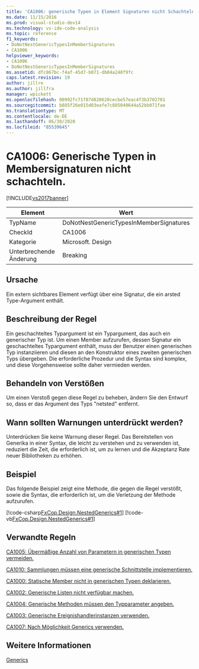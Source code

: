 ```yaml
---
title: 'CA1006: generische Typen in Element Signaturen nicht Schachteln | Microsoft-Dokumentation'
ms.date: 11/15/2016
ms.prod: visual-studio-dev14
ms.technology: vs-ide-code-analysis
ms.topic: reference
f1_keywords:
- DoNotNestGenericTypesInMemberSignatures
- CA1006
helpviewer_keywords:
- CA1006
- DoNotNestGenericTypesInMemberSignatures
ms.assetid: dfc867bc-f4af-45d7-b071-db04a248f9fc
caps.latest.revision: 19
author: jillre
ms.author: jillfra
manager: wpickett
ms.openlocfilehash: 00992fc71f07d820620cecbe57eac4f3b3702701
ms.sourcegitcommit: b885f26e015d03eafe7c885040644a52bb071fae
ms.translationtype: MT
ms.contentlocale: de-DE
ms.lasthandoff: 06/30/2020
ms.locfileid: "85539645"
---
```

# <a name="ca1006-do-not-nest-generic-types-in-member-signatures"></a>CA1006: Generische Typen in Membersignaturen nicht schachteln.
[!INCLUDE[vs2017banner](../includes/vs2017banner.md)]

|Element|Wert|
|-|-|
|TypName|DoNotNestGenericTypesInMemberSignatures|
|CheckId|CA1006|
|Kategorie|Microsoft. Design|
|Unterbrechende Änderung|Breaking|

## <a name="cause"></a>Ursache
 Ein extern sichtbares Element verfügt über eine Signatur, die ein arsted Type-Argument enthält.

## <a name="rule-description"></a>Beschreibung der Regel
 Ein geschachteltes Typargument ist ein Typargument, das auch ein generischer Typ ist. Um einen Member aufzurufen, dessen Signatur ein geschachteltes Typargument enthält, muss der Benutzer einen generischen Typ instanziieren und diesen an den Konstruktor eines zweiten generischen Typs übergeben. Die erforderliche Prozedur und die Syntax sind komplex, und diese Vorgehensweise sollte daher vermieden werden.

## <a name="how-to-fix-violations"></a>Behandeln von Verstößen
 Um einen Verstoß gegen diese Regel zu beheben, ändern Sie den Entwurf so, dass er das Argument des Typs "netsted" entfernt.

## <a name="when-to-suppress-warnings"></a>Wann sollten Warnungen unterdrückt werden?
 Unterdrücken Sie keine Warnung dieser Regel. Das Bereitstellen von Generika in einer Syntax, die leicht zu verstehen und zu verwenden ist, reduziert die Zeit, die erforderlich ist, um zu lernen und die Akzeptanz Rate neuer Bibliotheken zu erhöhen.

## <a name="example"></a>Beispiel
 Das folgende Beispiel zeigt eine Methode, die gegen die Regel verstößt, sowie die Syntax, die erforderlich ist, um die Verletzung der Methode aufzurufen.

 [!code-csharp[FxCop.Design.NestedGenerics#1](../snippets/csharp/VS_Snippets_CodeAnalysis/FxCop.Design.NestedGenerics/cs/FxCop.Design.NestedGenerics.cs#1)]
 [!code-vb[FxCop.Design.NestedGenerics#1](../snippets/visualbasic/VS_Snippets_CodeAnalysis/FxCop.Design.NestedGenerics/vb/FxCop.Design.NestedGenerics.vb#1)]

## <a name="related-rules"></a>Verwandte Regeln
 [CA1005: Übermäßige Anzahl von Parametern in generischen Typen vermeiden.](../code-quality/ca1005-avoid-excessive-parameters-on-generic-types.md)

 [CA1010: Sammlungen müssen eine generische Schnittstelle implementieren.](../code-quality/ca1010-collections-should-implement-generic-interface.md)

 [CA1000: Statische Member nicht in generischen Typen deklarieren.](../code-quality/ca1000-do-not-declare-static-members-on-generic-types.md)

 [CA1002: Generische Listen nicht verfügbar machen.](../code-quality/ca1002-do-not-expose-generic-lists.md)

 [CA1004: Generische Methoden müssen den Typparameter angeben.](../code-quality/ca1004-generic-methods-should-provide-type-parameter.md)

 [CA1003: Generische Ereignishandlerinstanzen verwenden.](../code-quality/ca1003-use-generic-event-handler-instances.md)

 [CA1007: Nach Möglichkeit Generics verwenden.](../code-quality/ca1007-use-generics-where-appropriate.md)

## <a name="see-also"></a>Weitere Informationen
 [Generics](https://msdn.microsoft.com/library/75ea8509-a4ea-4e7a-a2b3-cf72482e9282)
